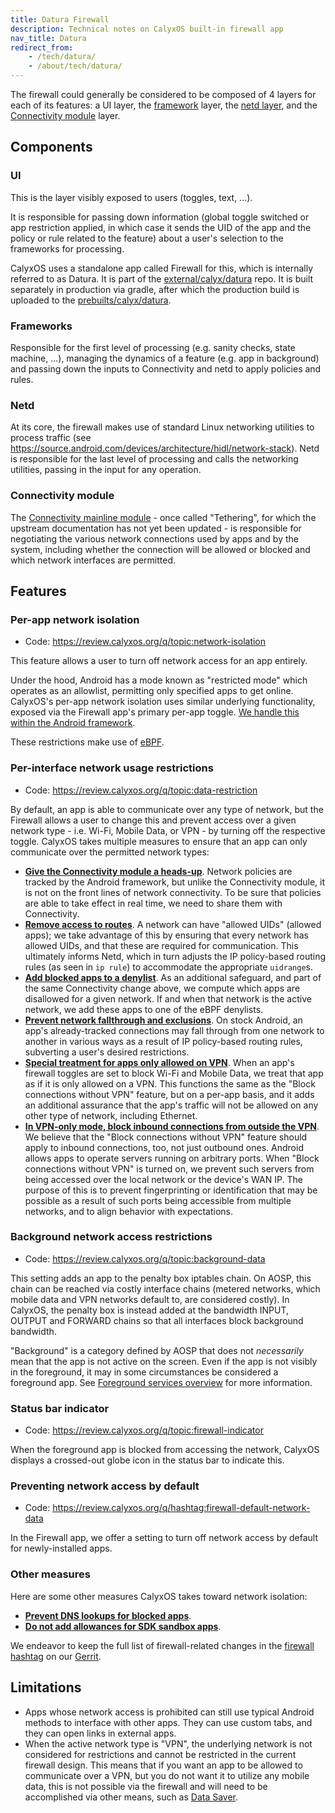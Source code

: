 ```yaml
---
title: Datura Firewall
description: Technical notes on CalyxOS built-in firewall app
nav_title: Datura
redirect_from:
    - /tech/datura/
    - /about/tech/datura/
---
```


The firewall could generally be considered to be composed of 4 layers for each of its features: a UI layer, the [framework](https://developer.android.com/guide/platform#api-framework) layer, the [netd layer](https://developer.android.com/guide/platform#native-libs), and the [Connectivity module](https://source.android.com/docs/core/ota/modular-system/tethering) layer.

## Components

### UI
This is the layer visibly exposed to users (toggles, text, ...).

It is responsible for passing down information (global toggle switched or app restriction applied, in which case it sends the UID of the app and the policy or rule related to the feature) about a user's selection to the frameworks for processing.

CalyxOS uses a standalone app called Firewall for this, which is internally referred to as Datura. It is part of the [external/calyx/datura](https://gitlab.com/CalyxOS/platform_external_calyx_datura) repo. It is built separately in production via gradle, after which the production build is uploaded to the [prebuilts/calyx/datura](https://gitlab.com/CalyxOS/platform_prebuilts_calyx_datura).

### Frameworks
Responsible for the first level of processing (e.g. sanity checks, state machine, ...), managing the dynamics of a feature (e.g. app in background) and passing down the inputs to Connectivity and netd to apply policies and rules.

### Netd
At its core, the firewall makes use of standard Linux networking utilities to process traffic (see <https://source.android.com/devices/architecture/hidl/network-stack>). Netd is responsible for the last level of processing and calls the networking utilities, passing in the input for any operation.

### Connectivity module
The [Connectivity mainline module](https://source.android.com/docs/core/ota/modular-system/tethering) - once called "Tethering", for which the upstream documentation has not yet been updated - is responsible for negotiating the various network connections used by apps and by the system, including whether the connection will be allowed or blocked and which network interfaces are permitted.

## Features

### Per-app network isolation
* Code: <https://review.calyxos.org/q/topic:network-isolation>

This feature allows a user to turn off network access for an app entirely.

Under the hood, Android has a mode known as "restricted mode" which operates as an allowlist, permitting only specified apps to get online. CalyxOS's per-app network isolation uses similar underlying functionality, exposed via the Firewall app's primary per-app toggle. [We handle this within the Android framework](https://review.calyxos.org/q/I5fae5389776196175eba31f646efff6771824dcc).

These restrictions make use of [eBPF](https://source.android.com/devices/tech/datausage/ebpf-traffic-monitor).

### Per-interface network usage restrictions
* Code: <https://review.calyxos.org/q/topic:data-restriction>

By default, an app is able to communicate over any type of network, but the Firewall allows a user to change this and prevent access over a given network type - i.e. Wi-Fi, Mobile Data, or VPN - by turning off the respective toggle. CalyxOS takes multiple measures to ensure that an app can only communicate over the permitted network types:
* [**Give the Connectivity module a heads-up**](https://review.calyxos.org/c/CalyxOS/platform_frameworks_base/+/29906). Network policies are tracked by the Android framework, but unlike the Connectivity module, it is not on the front lines of network connectivity. To be sure that policies are able to take effect in real time, we need to share them with Connectivity.
* [**Remove access to routes**](https://review.calyxos.org/q/I79342edbec92090cca20853ba50ea7fd48ec81c2). A network can have "allowed UIDs" (allowed apps); we take advantage of this by ensuring that every network has allowed UIDs, and that these are required for communication. This ultimately informs Netd, which in turn adjusts the IP policy-based routing rules (as seen in `ip rule`) to accommodate the appropriate `uidrange`s.
* [**Add blocked apps to a denylist**](https://review.calyxos.org/q/I79342edbec92090cca20853ba50ea7fd48ec81c2). As an additional safeguard, and part of the same Connectivity change above, we compute which apps are disallowed for a given network. If and when that network is the active network, we add these apps to one of the eBPF denylists.
* [**Prevent network fallthrough and exclusions**](https://review.calyxos.org/q/I1b89587a54c3178dcbf0a78927392bb8fb36294f). On stock Android, an app's already-tracked connections may fall through from one network to another in various ways as a result of IP policy-based routing rules, subverting a user's desired restrictions.
* [**Special treatment for apps only allowed on VPN**](https://review.calyxos.org/q/Ia76465734cf3455c1c42e4aeab392a5d62212396). When an app's firewall toggles are set to block Wi-Fi and Mobile Data, we treat that app as if it is only allowed on a VPN. This functions the same as the "Block connections without VPN" feature, but on a per-app basis, and it adds an additional assurance that the app's traffic will not be allowed on any other type of network, including Ethernet.
* [**In VPN-only mode, block inbound connections from outside the VPN**](https://review.calyxos.org/q/Id7954816566cb06bf2e9869ea98b20678835df9d). We believe that the "Block connections without VPN" feature should apply to inbound connections, too, not just outbound ones. Android allows apps to operate servers running on arbitrary ports. When "Block connections without VPN" is turned on, we prevent such servers from being accessed over the local network or the device's WAN IP. The purpose of this is to prevent fingerprinting or identification that may be possible as a result of such ports being accessible from multiple networks, and to align behavior with expectations. 


### Background network access restrictions
* Code: <https://review.calyxos.org/q/topic:background-data>

This setting adds an app to the penalty box iptables chain. On AOSP, this chain can be reached via costly interface chains (metered networks, which mobile data and VPN networks default to, are considered costly). In CalyxOS, the penalty box is instead added at the bandwidth INPUT, OUTPUT and FORWARD chains so that all interfaces block background bandwidth.

"Background" is a category defined by AOSP that does not *necessarily* mean that the app is not active on the screen. Even if the app is not visibly in the foreground, it may in some circumstances be considered a foreground app. See [Foreground services overview](https://developer.android.com/develop/background-work/services/fgs) for more information.

### Status bar indicator
* Code: <https://review.calyxos.org/q/topic:firewall-indicator>

When the foreground app is blocked from accessing the network, CalyxOS displays a crossed-out globe icon in the status bar to indicate this.

### Preventing network access by default
* Code: <https://review.calyxos.org/q/hashtag:firewall-default-network-data>

In the Firewall app, we offer a setting to turn off network access by default for newly-installed apps.

### Other measures
Here are some other measures CalyxOS takes toward network isolation:
* [**Prevent DNS lookups for blocked apps**](https://review.calyxos.org/q/I912a4a2ee78a29ca8b7d8ff85e5ad7cf617c31a5). 
* [**Do not add allowances for SDK sandbox apps**](https://review.calyxos.org/q/hashtag:sdksandbox). 

We endeavor to keep the full list of firewall-related changes in the [firewall hashtag](https://review.calyxos.org/q/hashtag:firewall) on our [Gerrit](https://review.calyxos.org).

## Limitations
* Apps whose network access is prohibited can still use typical Android methods to interface with other apps. They can use custom tabs, and they can open links in external apps.
* When the active network type is "VPN", the underlying network is not considered for restrictions and cannot be restricted in the current firewall design. This means that if you want an app to be allowed to communicate over a VPN, but you do not want it to utilize any mobile data, this is not possible via the firewall and will need to be accomplished via other means, such as [Data Saver](https://support.google.com/pixelphone/answer/7055392).